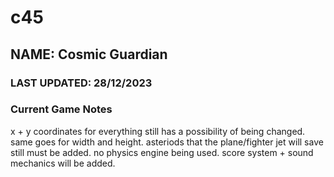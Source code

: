 # c45 
## NAME: Cosmic Guardian
### LAST UPDATED: 28/12/2023
### Current Game Notes

x + y coordinates for everything still has a possibility of being changed. 
same goes for width and height.
asteriods that the plane/fighter jet will save still must be added. 
no physics engine being used.
score system + sound mechanics will be added. 
